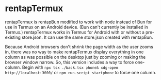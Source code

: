 # rentapTermux

rentapTermux is rentapBun modified to work with node instead of Bun for use in Termux on an Android device. (Bun can't currently be installed in Termux.) rentapTermux works in Termux for Android with or without a pre-existing store.json. It can use the same store.json created with rentapBun. 

Because Android browsers don't shrink the page width as the user zooms in, there was no way to make rentapTermux display everything in one column as was possible on the desktop just by zooming or making the browser window narrow. So, this version includes a way to force one-column. Begin with `npx tsx ./back.tsx phone& xdg-open http://localhost:3000/` or `npm run-script startphone` to force one column. 
